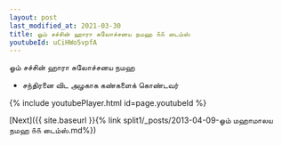 ```yaml
---
layout: post
last_modified_at: 2021-03-30
title: ஓம் சச்சின் ஹாரா சுலோச்சனய நமஹ ௧௧ டைம்ஸ்
youtubeId: uCiHWo5vpfA
---
```

 
 
 ஓம் சச்சின் ஹாரா சுலோச்சனய நமஹ  
 
 -  சந்திரனை விட அழகாக கண்களைக் கொண்டவர் 
 
  
 
  
 
 
 
 
 
 


{% include youtubePlayer.html id=page.youtubeId %}
 
[Next]({{ site.baseurl }}{% link  split1/_posts/2013-04-09-ஓம் மஹாமாலய நமஹ ௧௧ டைம்ஸ்.md%})
 
